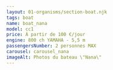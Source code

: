 ```yaml
---
layout: 01-organisms/section-boat.njk
tags: boat
name: boat_nana
model: cc1
price: À partir de 100 €/jour
engine: 800 ch YAMAHA - 5,5 m
passengersNumber: 2 personnes MAX
carousel: carousel_nana
imageAlt: Photos du bateau \"Nana\"
---
```

